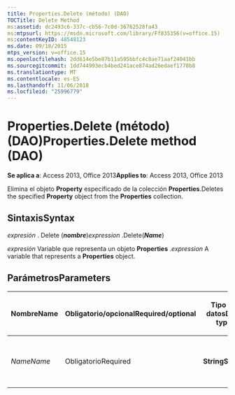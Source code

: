 ```yaml
---
title: Properties.Delete (método) (DAO)
TOCTitle: Delete Method
ms:assetid: dc2493c6-337c-cb56-7c0d-36762528fa43
ms:mtpsurl: https://msdn.microsoft.com/library/Ff835356(v=office.15)
ms:contentKeyID: 48548123
ms.date: 09/18/2015
mtps_version: v=office.15
ms.openlocfilehash: 2dd614e5be87b11a595bbfc4c8ae71aaf24041bb
ms.sourcegitcommit: 1dd744993ecb4bed241ace874ad26edaef1778b8
ms.translationtype: MT
ms.contentlocale: es-ES
ms.lasthandoff: 11/06/2018
ms.locfileid: "25996779"
---
```

# <a name="propertiesdelete-method-dao"></a><span data-ttu-id="2a277-102">Properties.Delete (método) (DAO)</span><span class="sxs-lookup"><span data-stu-id="2a277-102">Properties.Delete method (DAO)</span></span>

<span data-ttu-id="2a277-103">**Se aplica a**: Access 2013, Office 2013</span><span class="sxs-lookup"><span data-stu-id="2a277-103">**Applies to**: Access 2013, Office 2013</span></span>

<span data-ttu-id="2a277-104">Elimina el objeto **Property** especificado de la colección **Properties**.</span><span class="sxs-lookup"><span data-stu-id="2a277-104">Deletes the specified **Property** object from the **Properties** collection.</span></span>

## <a name="syntax"></a><span data-ttu-id="2a277-105">Sintaxis</span><span class="sxs-lookup"><span data-stu-id="2a277-105">Syntax</span></span>

<span data-ttu-id="2a277-106">*expresión* . Delete (***nombre***)</span><span class="sxs-lookup"><span data-stu-id="2a277-106">*expression* .Delete(***Name***)</span></span>

<span data-ttu-id="2a277-107">*expresión* Variable que representa un objeto **Properties** .</span><span class="sxs-lookup"><span data-stu-id="2a277-107">*expression* A variable that represents a **Properties** object.</span></span>

## <a name="parameters"></a><span data-ttu-id="2a277-108">Parámetros</span><span class="sxs-lookup"><span data-stu-id="2a277-108">Parameters</span></span>

<table>
<colgroup>
<col style="width: 25%" />
<col style="width: 25%" />
<col style="width: 25%" />
<col style="width: 25%" />
</colgroup>
<thead>
<tr class="header">
<th><p><span data-ttu-id="2a277-109">Nombre</span><span class="sxs-lookup"><span data-stu-id="2a277-109">Name</span></span></p></th>
<th><p><span data-ttu-id="2a277-110">Obligatorio/opcional</span><span class="sxs-lookup"><span data-stu-id="2a277-110">Required/optional</span></span></p></th>
<th><p><span data-ttu-id="2a277-111">Tipo de datos</span><span class="sxs-lookup"><span data-stu-id="2a277-111">Data type</span></span></p></th>
<th><p><span data-ttu-id="2a277-112">Descripción</span><span class="sxs-lookup"><span data-stu-id="2a277-112">Description</span></span></p></th>
</tr>
</thead>
<tbody>
<tr class="odd">
<td><p><span data-ttu-id="2a277-113"><em>Name</em></span><span class="sxs-lookup"><span data-stu-id="2a277-113"><em>Name</em></span></span></p></td>
<td><p><span data-ttu-id="2a277-114">Obligatorio</span><span class="sxs-lookup"><span data-stu-id="2a277-114">Required</span></span></p></td>
<td><p><span data-ttu-id="2a277-115"><strong>String</strong></span><span class="sxs-lookup"><span data-stu-id="2a277-115"><strong>String</strong></span></span></p></td>
<td><p><span data-ttu-id="2a277-116">Nombre de la propiedad que se debe eliminar.</span><span class="sxs-lookup"><span data-stu-id="2a277-116">The name of the property to delete.</span></span></p></td>
</tr>
</tbody>
</table>

